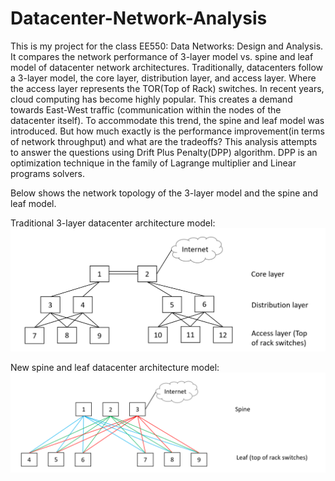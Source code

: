# Datacenter-Network-Analysis

This is my project for the class EE550: Data Networks: Design and Analysis. It compares the network performance of 3-layer model vs. spine and leaf model of datacenter network architectures. Traditionally, datacenters follow a 3-layer model, the core layer, distribution layer, and access layer. Where the access layer represents the TOR(Top of Rack) switches. In recent years, cloud computing has become highly popular. This creates a demand towards East-West traffic (communication within the nodes of the datacenter itself). To accommodate this trend, the spine and leaf model was introduced. But how much exactly is the performance improvement(in terms of network throughput) and what are the tradeoffs? This analysis attempts to answer the questions using Drift Plus Penalty(DPP) algorithm. DPP is an optimization technique in the family of Lagrange multiplier and Linear programs solvers. 

Below shows the network topology of the 3-layer model and the spine and leaf model.

Traditional 3-layer datacenter architecture model:
![3-layer](3-layer.PNG)





New spine and leaf datacenter architecture model:
![spine and leaf](spine-and-leaf.PNG)
